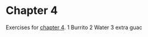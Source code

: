 # Chapter 4
Exercises for [chapter 4](https://info201.github.io/git-basics.html).
1 Burrito
2 Water
3 extra guac
